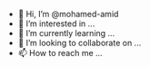 - 👋 Hi, I’m @mohamed-amid
- 👀 I’m interested in ...
- 🌱 I’m currently learning ...
- 💞️ I’m looking to collaborate on ...
- 📫 How to reach me ...

<!---
mohamed-amid/mohamed-amid is a ✨ special ✨ repository because its `README.md` (this file) appears on your GitHub profile.
You can click the Preview link to take a look at your changes.
--->
